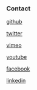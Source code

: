 ### Contact

<a href="https://github.com/arodic" target="_blank">github</a>

<a href="https://twitter.com/akirodic" target="_blank">twitter</a>

<a href="https://vimeo.com/user1857580" target="_blank">vimeo</a>

<a href="https://www.youtube.com/channel/UCFAZkkzL01JoDfeyNPnXbrw" target="_blank">youtube</a>

<a href="https://www.facebook.com/aleksandar" target="_blank">facebook</a>

<a href="https://linkedin.com/in/aleksandarrodic" target="_blank">linkedin</a>
